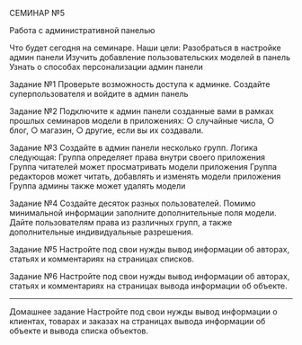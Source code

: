 СЕМИНАР №5

Работа с административной панелью

Что будет сегодня на семинаре.
Наши цели:
    Разобраться в настройке админ панели
    Изучить добавление пользовательских моделей в панель
    Узнать о способах персонализации админ панели

Задание №1
    Проверьте возможность доступа к админке.
    Создайте суперпользователя и войдите в админ панель

Задание №2
    Подключите к админ панели созданные вами в рамках прошлых семинаров модели в приложениях:
        ○ случайные числа,
        ○ блог,
        ○ магазин,
        ○ другие, если вы их создавали.

Задание №3
    Создайте в админ панели несколько групп.
    Логика следующая:
        Группа определяет права внутри своего приложения
        Группа читателей может просматривать модели приложения
        Группа редакторов может читать, добавлять и изменять
        модели приложения
        Группа админы также может удалять модели

Задание №4
    Создайте десяток разных пользователей.
    Помимо минимальной информации заполните дополнительные поля модели.
    Дайте пользователям права из различных групп, а также дополнительные индивидуальные разрешения.

Задание №5
    Настройте под свои нужды вывод информации об авторах, статьях и комментариях на страницах списков.

Задание №6
    Настройте под свои нужды вывод информации об авторах, статьях и комментариях на страницах вывода
    информации об объекте.


-----------------------------------------------------------------------------------------------------
Домашнее задание
    Настройте под свои нужды вывод информации о клиентах, товарах и заказах
    на страницах вывода информации об объекте и вывода списка объектов.